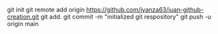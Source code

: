 git init
git remote add origin https://github.com/jyanza63/juan-github-creation.git
git add.
git commit -m "initialized git respository" 
git push -u origin main
